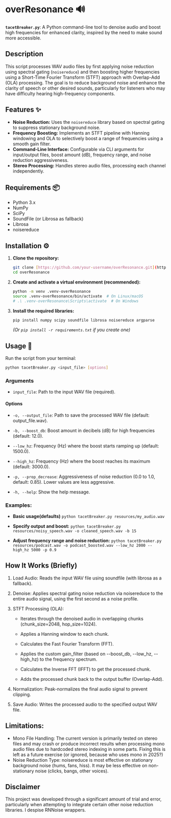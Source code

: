 # overResonance 🔊

**`tacetBreaker.py`**: A Python command-line tool to denoise audio and boost high frequencies for enhanced clarity, inspired by the need to make sound more accessible.

## Description

This script processes WAV audio files by first applying noise reduction using spectral gating (`noisereduce`) and then boosting higher frequencies using a Short-Time Fourier Transform (STFT) approach with Overlap-Add (OLA) processing. The goal is to reduce background noise and enhance the clarity of speech or other desired sounds, particularly for listeners who may have difficulty hearing high-frequency components.

## Features ✨

* **Noise Reduction:** Uses the `noisereduce` library based on spectral gating to suppress stationary background noise.
* **Frequency Boosting:** Implements an STFT pipeline with Hanning windowing and OLA to selectively boost a range of frequencies using a smooth gain filter.
* **Command-Line Interface:** Configurable via CLI arguments for input/output files, boost amount (dB), frequency range, and noise reduction aggressiveness.
* **Stereo Processing:** Handles stereo audio files, processing each channel independently.

## Requirements 📦

* Python 3.x
* NumPy
* SciPy
* SoundFile (or Librosa as fallback)
* Librosa
* noisereduce

## Installation ⚙️

1.  **Clone the repository:**
    ```bash
    git clone [https://github.com/your-username/overResonance.git](https://github.com/your-username/overResonance.git)
    cd overResonance
    ```
2.  **Create and activate a virtual environment (recommended):**
    ```bash
    python -m venv .venv-overResonance
    source .venv-overResonance/bin/activate  # On Linux/macOS
    # .\ .venv-overResonance\Scripts\activate  # On Windows
    ```
3.  **Install the required libraries:**
    ```bash
    pip install numpy scipy soundfile librosa noisereduce argparse
    ```
    *(Or `pip install -r requirements.txt` if you create one)*

## Usage 🚀

Run the script from your terminal:

```bash
python tacetBreaker.py <input_file> [options]
```

### Arguments

* `input_file`: Path to the input WAV file (required).

#### Options
* `-o, --output_file`: Path to save the processed WAV file (default: output_file.wav).

* `-b, --boost_db`: Boost amount in decibels (dB) for high frequencies (default: 12.0).

* ``--low_hz``: Frequency (Hz) where the boost starts ramping up (default: 1500.0).

* ``--high_hz``: Frequency (Hz) where the boost reaches its maximum (default: 3000.0).

* ``-p, --prop_decrease``: Aggressiveness of noise reduction (0.0 to 1.0, default: 0.85). Lower values are less aggressive.

* ``-h, --help``: Show the help message.

### Examples:
* **Basic usage(defaults)**
`python tacetBreaker.py resources/my_audio.wav`

* **Specify output and boost:**
`python tacetBreaker.py resources/noisy_speech.wav -o cleaned_speech.wav -b 15`

* **Adjust frequency range and noise reduction:**
`python tacetBreaker.py resources/podcast.wav -o podcast_boosted.wav --low_hz 2000 --high_hz 5000 -p 0.9`

## How It Works (Briefly)

1. Load Audio: Reads the input WAV file using soundfile (with librosa as a fallback).

2. Denoise: Applies spectral gating noise reduction via noisereduce to the entire audio signal, using the first second as a noise profile.

3. STFT Processing (OLA):

   * Iterates through the denoised audio in overlapping chunks (chunk_size=2048, hop_size=1024).

   * Applies a Hanning window to each chunk.

   * Calculates the Fast Fourier Transform (FFT).

   * Applies the custom gain_filter (based on --boost_db, --low_hz, --high_hz) to the frequency spectrum.

   * Calculates the Inverse FFT (IFFT) to get the processed chunk.

   * Adds the processed chunk back to the output buffer (Overlap-Add).

4. Normalization: Peak-normalizes the final audio signal to prevent clipping.

5. Save Audio: Writes the processed audio to the specified output WAV file.

## Limitations:
* Mono File Handling: The current version is primarily tested on stereo files and may crash or produce incorrect results when processing mono audio files due to hardcoded stereo indexing in some parts. Fixing this is left as a future exercise (or ignored, because who uses mono in 2025?)
* Noise Reduction Type: noisereduce is most effective on stationary background noise (hums, fans, hiss). It may be less effective on non-stationary noise (clicks, bangs, other voices).


## Disclaimer

This project was developed through a significant amount of trial and error, particularly when attempting to integrate certain other noise reduction libraries. I despise RNNoise wrappers.

